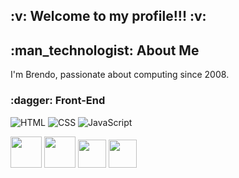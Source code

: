 <h2> :v: Welcome to my profile!!! :v: </h2>
<h2> :man_technologist: About Me </h2>
<p> I'm Brendo, passionate about computing since 2008. <p>

<h3> :dagger: Front-End </h3>

![HTML](https://img.shields.io/badge/-HTML-323330?style=flat&logo=HTML5)
![CSS](https://img.shields.io/badge/-CSS-323330?style=flat&logo=CSS3&logoColor=1572B6)
![JavaScript](https://img.shields.io/badge/-JavaScript-323330?style=flat&logo=javascript)

<section display="inline-block">
<img src="https://cdn.jsdelivr.net/gh/devicons/devicon/icons/html5/html5-plain-wordmark.svg" width="50px" heigth="30px" />
<img src="https://cdn.jsdelivr.net/gh/devicons/devicon/icons/css3/css3-plain-wordmark.svg" width="50px" heigth="30px" />
<img src="https://cdn.jsdelivr.net/gh/devicons/devicon/icons/javascript/javascript-plain.svg" width="45px" heigth="30px" />
<img src="https://cdn.jsdelivr.net/gh/devicons/devicon/icons/css3/css3-original.svg" width="45px" heigth="30px" />
</section>
